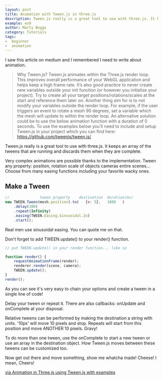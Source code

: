 ```yaml
---
layout: post
title: Animation with Tween.js in three.js
description: Tween.js really is a great tool to use with three.js. It keeps an array of the tweens that are running and discards them when they are complete.
example: ex9
author: Marty Boggs
category: Tutorials
tags:
-  beginner
-  animation
---
```


I saw this article on medium and I remembered I need to write about animation.

>Why Tween.js?
>Tween.js animates within the Three.js render loop. This improves overall performance of your WebGL application and helps keep a high frame rate.
>It’s also good practice to never create new variables outside your init function (or however you initialise your project). Try to create all your target positions/rotations/scales at the start and reference them later on.
>Another thing aim for is to not modify your variables outside the render loop. For example, if the user triggers an event to rotate a mesh 90 degrees, set a variable which the mesh will update to within the render loop. An alternative solution could be to use the below animation function with a duration of 0 seconds.
>To use the examples below you’ll need to include and setup Tween.js in your project which you can find here: https://github.com/tweenjs/tween.js/

Tween.js really is a great tool to use with three.js. It keeps an array of the tweens that are running and discards them when they are complete.

Very complex animations are possible thanks to the implementation. Tween any property: position, rotation scale of objects cameras entire scenes... Choose from many easing functions including your favorite wacky ones.

## Make a Tween

```javascript
//              tween property    destination  duration(ms)
new TWEEN.Tween(mesh.position).to(   {x: 5},   1000   )
	.delay(100)
	.repeat(Infinity)
	.easing(TWEEN.Easing.Sinusoidal.In)
	.start();
```

Real men use sinusoidal easing. You can quote me on that.

Don't forget to add TWEEN.update() to your render() function.

```javascript
// put TWEEN.update() in your render function... like so

function render() {
	requestAnimationFrame(render);
	renderer.render(scene, camera);
	TWEEN.update();
}
render();
```

As you can see it's very easy to chain your options and create a tween in a single line of code!

Delay your tween or repeat it. There are also callbacks: onUpdate and onComplete at your disposal.

Relative tweens can be performed by making the destination a string with units. '10px' will move 10 pixels and stop. Repeats will start from this position and move ANOTHER 10 pixels. Gravy!

To do more than one tween, use the onComplete to start a new tween or use an array in the destination object. How Tween.js moves between these tweens can be customized too.

Now get out there and move something, show me whatcha made! Cheese! I mean, Cheers!

<a href="https://medium.com/@lachlantweedie/animation-in-three-js-using-tween-js-with-examples" target="_blank" rel="nofollow">via Animation in Three.js using Tween.js with examples <i class="fa fa-external-link"></i></a>
